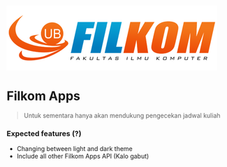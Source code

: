 ![Logo](/logo.png)

# Filkom Apps
> Untuk sementara hanya akan mendukung pengecekan jadwal kuliah

### Expected features (?)
- Changing between light and dark theme
- Include all other Filkom Apps API (Kalo gabut)
